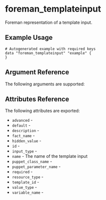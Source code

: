
# foreman_templateinput


Foreman representation of a template input.


## Example Usage

```
# Autogenerated example with required keys
data "foreman_templateinput" "example" {
}
```


## Argument Reference

The following arguments are supported:



## Attributes Reference

The following attributes are exported:

- `advanced` - 
- `default` - 
- `description` - 
- `fact_name` - 
- `hidden_value` - 
- `id` - 
- `input_type` - 
- `name` - The name of the template input
- `puppet_class_name` - 
- `puppet_parameter_name` - 
- `required` - 
- `resource_type` - 
- `template_id` - 
- `value_type` - 
- `variable_name` - 

